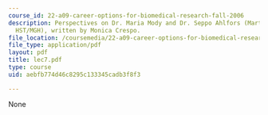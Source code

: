 ```yaml
---
course_id: 22-a09-career-options-for-biomedical-research-fall-2006
description: Perspectives on Dr. Maria Mody and Dr. Seppo Ahlfors (Martinos Center,
  HST/MGH), written by Monica Crespo.
file_location: /coursemedia/22-a09-career-options-for-biomedical-research-fall-2006/aebfb774d46c8295c133345cadb3f8f3_lec7.pdf
file_type: application/pdf
layout: pdf
title: lec7.pdf
type: course
uid: aebfb774d46c8295c133345cadb3f8f3

---
```

None
